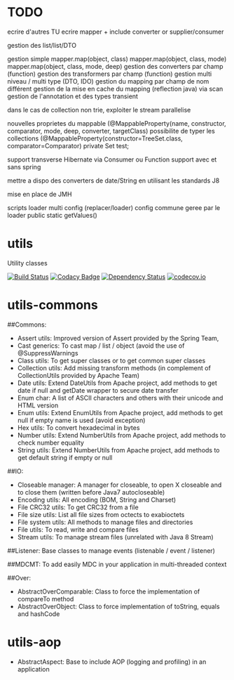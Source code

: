 # TODO
ecrire d'autres TU
ecrire mapper + include converter or supplier/consumer

gestion des list/list/DTO

gestion simple
mapper.map(object, class)
mapper.map(object, class, mode)
mapper.map(object, class, mode, deep)
gestion des converters par champ (function)
gestion des transformers par champ (function)
gestion multi niveau / multi type (DTO, IDO)
gestion du mapping par champ de nom différent
gestion de la mise en cache du mapping (reflection java) via scan
gestion de l'annotation et des types transient

dans le cas de collection non trie, exploiter le stream parallelise

nouvelles proprietes du mappable (@MappableProperty(name, constructor, comparator, mode, deep, converter, targetClass)
possibilite de typer les collections (@MappableProperty(constructor=TreeSet.class, comparator=Comparator) private Set<DTO> test;

support transverse Hibernate via Consumer ou  Function
support avec et sans spring

mettre a dispo des converters de date/String en utilisant les standards J8

mise en place de JMH

scripts loader multi config (replacer/loader) config commune geree par le loader
public static getValues()


# utils
Utility classes

[![Build Status](https://travis-ci.org/Gilandel/utils.svg?branch=develop)](https://api.travis-ci.org/Gilandel/utils)
[![Codacy Badge](https://api.codacy.com/project/badge/grade/e34c82e78aaf45a797721e62a7a31a0a)](https://www.codacy.com/app/gilles/utils)
[![Dependency Status](https://www.versioneye.com/user/projects/571407adfcd19a00415b1a84/badge.svg?style=flat)](https://www.versioneye.com/user/projects/571407adfcd19a00415b1a84)
[![codecov.io](https://codecov.io/github/Gilandel/utils/coverage.svg?branch=develop)](https://codecov.io/github/Gilandel/utils?branch=develop)

# utils-commons
##Commons:
- Assert utils: Improved version of Assert provided by the Spring Team,
- Cast generics: To cast map / list / object (avoid the use of @SuppressWarnings
- Class utils: To get super classes or to get common super classes
- Collection utils: Add missing transform methods (in complement of CollectionUtils provided by Apache Team)
- Date utils: Extend DateUtils from Apache project, add methods to get date if null and getDate wrapper to secure date transfer
- Enum char: A list of ASCII characters and others with their unicode and HTML version
- Enum utils: Extend EnumUtils from Apache project, add methods to get null if empty name is used (avoid exception)
- Hex utils: To convert hexadecimal in bytes
- Number utils: Extend NumberUtils from Apache project, add methods to check number equality
- String utils: Extend NumberUtils from Apache project, add methods to get default string if empty or null

##IO:
- Closeable manager: A manager for closeable, to open X closeable and to close them (written before Java7 autocloseable)
- Encoding utils: All encoding (BOM, String and Charset)
- File CRC32 utils: To get CRC32 from a file
- File size utils: List all file sizes from octects to exabioctets
- File system utils: All methods to manage files and directories
- File utils: To read, write and compare files
- Stream utils: To manage stream files (unrelated with Java 8 Stream)

##Listener:
Base classes to manage events (listenable / event / listener)

##MDCMT:
To add easily MDC in your application in multi-threaded context

##Over:
- AbstractOverComparable: Class to force the implementation of compareTo method
- AbstractOverObject: Class to force implementation of toString, equals and hashCode

# utils-aop
- AbstractAspect: Base to include AOP (logging and profiling) in an application